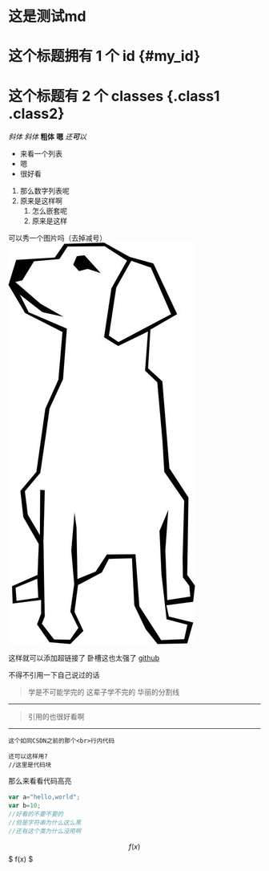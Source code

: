 ﻿# 这是测试md 

# 这个标题拥有 1 个 id {#my_id}
# 这个标题有 2 个 classes {.class1 .class2}
*斜体*
_斜体_
**粗体** __嗯__ 
_还**可**以_

* 来看一个列表
* 嗯
* 很好看

1. 那么数字列表呢
1. 原来是这样啊
    1. 怎么嵌套呢
    2. 原来是这样

可以秀一个图片吗（去掉减号）
![logo](/logo.jpg)

这样就可以添加超链接了 卧槽这也太强了
[github](http://github.com)

不得不引用一下自己说过的话

> 学是不可能学完的 这辈子学不完的
华丽的分割线
---
> 引用的也很好看啊

***

`这个如同CSDN之前的那个<br>行内代码`

``` {.line-numbers}
还可以这样用?
//这里是代码块
```

那么来看看代码高亮 
```javascript {.line-numbers}
var a="hello,world";
var b=10;
//好看的不要不要的
//但是字符串为什么这么黑
//还有这个类为什么没用啊
```

$$ f(x) $$
$ f(x) $
 